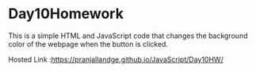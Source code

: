 # Day10Homework

This is a simple HTML and JavaScript code that changes the background color of the webpage when the button is clicked.

Hosted Link :https://pranjallandge.github.io/JavaScript/Day10HW/
